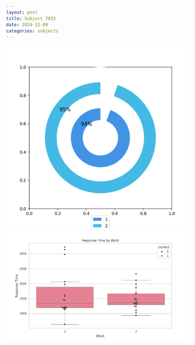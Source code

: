 ```yaml
---
layout: post
title: Subject 7033
date: 2024-12-09
categories: subjects
---
```


![](data/7033/run-24/7033__acc_test.png)
![](data/7033/run-24/7033_rt.png)
